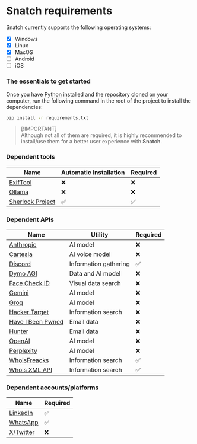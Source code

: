 # Snatch requirements

Snatch currently supports the following operating systems:
 - [x] Windows
 - [x] Linux
 - [x] MacOS
 - [ ] Android
 - [ ] iOS

### The essentials to get started
Once you have [Python](https://www.python.org/) installed and the repository cloned on your computer, run the following command in the root of the project to install the dependencies:

```bash
pip install -r requirements.txt
```

> [!IMPORTANT]\
> Although not all of them are required, it is highly recommended to install/use them for a better user experience with **Snatch**.

### Dependent tools

| Name                                                          | Automatic installation  | Required |
|-------------------------------------------------------------- |-------------------------|----------|
| [ExifTool](https://exiftool.org/)                             | ❌                     | ❌       |
| [Ollama](https://ollama.com/)                                 | ❌                     | ❌       |
| [Sherlock Project](https://sherlockproject.xyz/)              | ✅                     | ✅       |

### Dependent APIs

| Name                                                 | Utility                | Required |
|------------------------------------------------------|------------------------|----------|
| [Anthropic](https://www.anthropic.com/)              | AI model               | ❌       |
| [Cartesia](https://play.cartesia.ai/)                | AI voice model         | ❌       |
| [Discord](https://discord.com/)                      | Information gathering  | ✅       |
| [Dymo AGI](https://dymo.tpeoficial.com/)             | Data and AI model      | ❌       |
| [Face Check ID](https://facecheck.id/)               | Visual data search     | ❌       |
| [Gemini](https://gemini.google.com/app)              | AI model               | ❌       |
| [Groq](https://console.groq.com/)                    | AI model               | ❌       |
| [Hacker Target](https://hackertarget.com/)           | Information search     | ❌       |
| [Have I Been Pwned](https://haveibeenpwned.com/)     | Email data             | ❌       |
| [Hunter](https://hunter.io/)                         | Email data             | ❌       |
| [OpenAI](https://openai.com/)                        | AI model               | ❌       |
| [Perplexity](https://perplexity.ai/)                 | AI model               | ❌       |
| [WhoisFreacks](https://whoisfreaks.com/)             | Information search     | ✅       |
| [Whois XML API](https://whoisxmlapi.com/)            | Information search     | ✅       |

### Dependent accounts/platforms

| Name                                                          | Required |
|---------------------------------------------------------------|----------|
| [LinkedIn](https://linkedin.com/)                             | ✅       |
| [WhatsApp](https://web.whatsapp.com/)                         | ✅       |
| [X/Twitter](https://x.com/)                                   | ❌       |